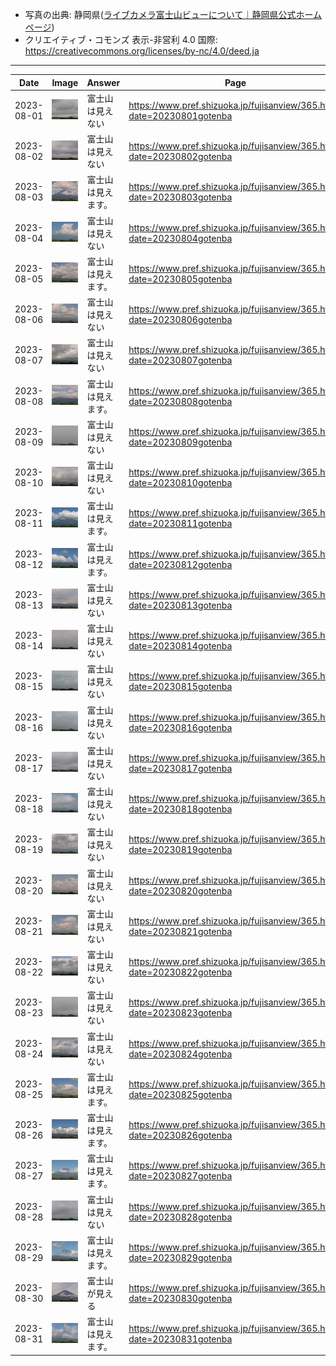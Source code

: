 - 写真の出典: 静岡県([ライブカメラ富士山ビューについて｜静岡県公式ホームページ](https://www.pref.shizuoka.jp/fujisanview/1044916.html))
- クリエイティブ・コモンズ 表示-非営利 4.0 国際: https://creativecommons.org/licenses/by-nc/4.0/deed.ja
---
| Date | Image | Answer | Page |
| --- | --- | --- | --- |
| 2023-08-01 | ![](../images/20230801.jpeg) |  富士山は見えない  | https://www.pref.shizuoka.jp/fujisanview/365.html?date=20230801gotenba |
| 2023-08-02 | ![](../images/20230802.jpeg) |  富士山は見えない  | https://www.pref.shizuoka.jp/fujisanview/365.html?date=20230802gotenba |
| 2023-08-03 | ![](../images/20230803.jpeg) |  富士山は見えます。  | https://www.pref.shizuoka.jp/fujisanview/365.html?date=20230803gotenba |
| 2023-08-04 | ![](../images/20230804.jpeg) |  富士山は見えない  | https://www.pref.shizuoka.jp/fujisanview/365.html?date=20230804gotenba |
| 2023-08-05 | ![](../images/20230805.jpeg) |  富士山は見えます。  | https://www.pref.shizuoka.jp/fujisanview/365.html?date=20230805gotenba |
| 2023-08-06 | ![](../images/20230806.jpeg) |  富士山は見えない  | https://www.pref.shizuoka.jp/fujisanview/365.html?date=20230806gotenba |
| 2023-08-07 | ![](../images/20230807.jpeg) |  富士山は見えない  | https://www.pref.shizuoka.jp/fujisanview/365.html?date=20230807gotenba |
| 2023-08-08 | ![](../images/20230808.jpeg) |  富士山は見えます。  | https://www.pref.shizuoka.jp/fujisanview/365.html?date=20230808gotenba |
| 2023-08-09 | ![](../images/20230809.jpeg) |  富士山は見えない  | https://www.pref.shizuoka.jp/fujisanview/365.html?date=20230809gotenba |
| 2023-08-10 | ![](../images/20230810.jpeg) |  富士山は見えない  | https://www.pref.shizuoka.jp/fujisanview/365.html?date=20230810gotenba |
| 2023-08-11 | ![](../images/20230811.jpeg) |  富士山は見えます。  | https://www.pref.shizuoka.jp/fujisanview/365.html?date=20230811gotenba |
| 2023-08-12 | ![](../images/20230812.jpeg) |  富士山は見えます。  | https://www.pref.shizuoka.jp/fujisanview/365.html?date=20230812gotenba |
| 2023-08-13 | ![](../images/20230813.jpeg) |  富士山は見えない  | https://www.pref.shizuoka.jp/fujisanview/365.html?date=20230813gotenba |
| 2023-08-14 | ![](../images/20230814.jpeg) |  富士山は見えない  | https://www.pref.shizuoka.jp/fujisanview/365.html?date=20230814gotenba |
| 2023-08-15 | ![](../images/20230815.jpeg) |  富士山は見えない  | https://www.pref.shizuoka.jp/fujisanview/365.html?date=20230815gotenba |
| 2023-08-16 | ![](../images/20230816.jpeg) |  富士山は見えない  | https://www.pref.shizuoka.jp/fujisanview/365.html?date=20230816gotenba |
| 2023-08-17 | ![](../images/20230817.jpeg) |  富士山は見えない  | https://www.pref.shizuoka.jp/fujisanview/365.html?date=20230817gotenba |
| 2023-08-18 | ![](../images/20230818.jpeg) |  富士山は見えない  | https://www.pref.shizuoka.jp/fujisanview/365.html?date=20230818gotenba |
| 2023-08-19 | ![](../images/20230819.jpeg) |  富士山は見えない  | https://www.pref.shizuoka.jp/fujisanview/365.html?date=20230819gotenba |
| 2023-08-20 | ![](../images/20230820.jpeg) |  富士山は見えない  | https://www.pref.shizuoka.jp/fujisanview/365.html?date=20230820gotenba |
| 2023-08-21 | ![](../images/20230821.jpeg) |  富士山は見えない  | https://www.pref.shizuoka.jp/fujisanview/365.html?date=20230821gotenba |
| 2023-08-22 | ![](../images/20230822.jpeg) |  富士山は見えない  | https://www.pref.shizuoka.jp/fujisanview/365.html?date=20230822gotenba |
| 2023-08-23 | ![](../images/20230823.jpeg) |  富士山は見えない  | https://www.pref.shizuoka.jp/fujisanview/365.html?date=20230823gotenba |
| 2023-08-24 | ![](../images/20230824.jpeg) |  富士山は見えない  | https://www.pref.shizuoka.jp/fujisanview/365.html?date=20230824gotenba |
| 2023-08-25 | ![](../images/20230825.jpeg) |  富士山は見えます。  | https://www.pref.shizuoka.jp/fujisanview/365.html?date=20230825gotenba |
| 2023-08-26 | ![](../images/20230826.jpeg) |  富士山は見えます。  | https://www.pref.shizuoka.jp/fujisanview/365.html?date=20230826gotenba |
| 2023-08-27 | ![](../images/20230827.jpeg) |  富士山は見えます。  | https://www.pref.shizuoka.jp/fujisanview/365.html?date=20230827gotenba |
| 2023-08-28 | ![](../images/20230828.jpeg) |  富士山は見えない  | https://www.pref.shizuoka.jp/fujisanview/365.html?date=20230828gotenba |
| 2023-08-29 | ![](../images/20230829.jpeg) |  富士山は見えます。  | https://www.pref.shizuoka.jp/fujisanview/365.html?date=20230829gotenba |
| 2023-08-30 | ![](../images/20230830.jpeg) |  富士山が見える  | https://www.pref.shizuoka.jp/fujisanview/365.html?date=20230830gotenba |
| 2023-08-31 | ![](../images/20230831.jpeg) |  富士山は見えます。  | https://www.pref.shizuoka.jp/fujisanview/365.html?date=20230831gotenba |
